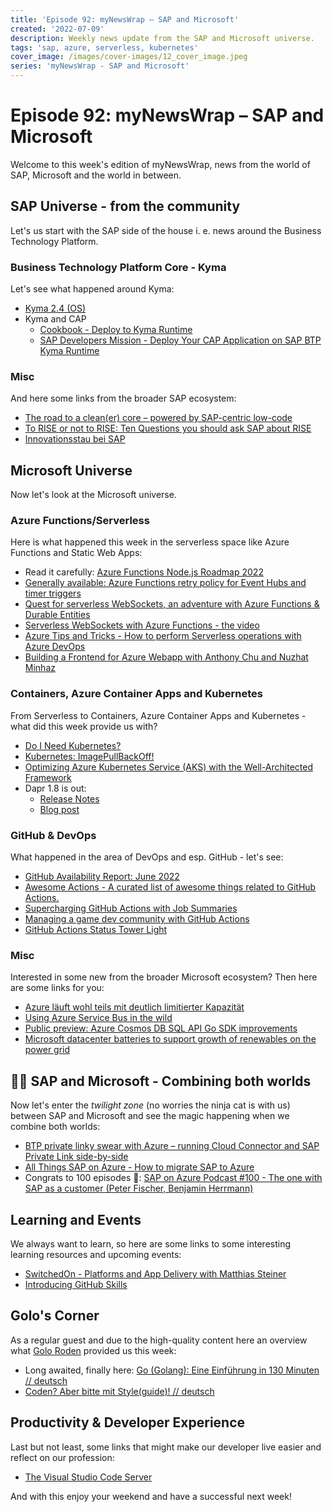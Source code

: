 ```yaml
---
title: 'Episode 92: myNewsWrap – SAP and Microsoft'
created: '2022-07-09'
description: Weekly news update from the SAP and Microsoft universe.
tags: 'sap, azure, serverless, kubernetes'
cover_image: /images/cover-images/12_cover_image.jpeg
series: 'myNewsWrap - SAP and Microsoft'
---
```


# Episode 92: myNewsWrap – SAP and Microsoft

Welcome to this week's edition of myNewsWrap, news from the world of SAP, Microsoft and the world in between.

## SAP Universe - from the community

Let's us start with the SAP side of the house i. e. news around the Business Technology Platform.

### Business Technology Platform Core - Kyma

Let's see what happened around Kyma:

* [Kyma 2.4 (OS)](https://kyma-project.io/blog/2022/6/30/release-notes-24)
* Kyma and CAP
  * [Cookbook - Deploy to Kyma Runtime](https://cap.cloud.sap/docs/guides/deployment/deploy-to-kyma)
  * [SAP Developers Mission - Deploy Your CAP Application on SAP BTP Kyma Runtime](https://developers.sap.com/mission.btp-deploy-cap-kyma.html)

### Misc

And here some links from the broader SAP ecosystem:

* [The road to a clean(er) core – powered by SAP-centric low-code](https://blogs.sap.com/2022/07/04/the-road-to-a-cleaner-core-powered-by-sap-centric-low-code/)
* [To RISE or not to RISE: Ten Questions you should ask SAP about RISE](https://www.linkedin.com/pulse/rise-ten-questions-you-should-ask-sap-joshua-greenbaum/)
* [Innovationsstau bei SAP](https://e-3.de/innovationsstau-bei-sap/)

## Microsoft Universe

Now let's look at the Microsoft universe.

### Azure Functions/Serverless

Here is what happened this week in the serverless space like Azure Functions and Static Web Apps:

* Read it carefully: [Azure Functions Node.js Roadmap 2022](https://github.com/Azure/azure-functions-nodejs-worker/wiki/Roadmap)
* [Generally available: Azure Functions retry policy for Event Hubs and timer triggers](https://azure.microsoft.com/en-us/updates/generally-available-azure-functions-retry-policy-for-event-hubs-and-timer-triggers/)
* [Quest for serverless WebSockets, an adventure with Azure Functions & Durable Entities](https://dev.to/ably/quest-for-serverless-websockets-an-adventure-with-azure-functions-durable-entities-36oh)
* [Serverless WebSockets with Azure Functions - the video](https://youtu.be/KHzdc3USFU4)
* [Azure Tips and Tricks - How to perform Serverless operations with Azure DevOps](https://techcommunity.microsoft.com/t5/azure-developer-community-blog/azure-tips-and-tricks-how-to-perform-serverless-operations-with/ba-p/3545900)
* [Building a Frontend for Azure Webapp with Anthony Chu and Nuzhat Minhaz](https://www.twitch.tv/videos/1525024297)

### Containers, Azure Container Apps and Kubernetes

From Serverless to Containers, Azure Container Apps and Kubernetes - what did this week provide us with?

* [Do I Need Kubernetes?](https://www.snapt.net/blog/do-i-need-kubernetes)
* [Kubernetes: ImagePullBackOff!](https://blog.ediri.io/kubernetes-imagepullbackoff)
* [Optimizing Azure Kubernetes Service (AKS) with the Well-Architected Framework](https://techcommunity.microsoft.com/t5/azure-architecture-blog/optimizing-azure-kubernetes-service-aks-with-the-well/ba-p/3352848)
* Dapr 1.8 is out:
  * [Release Notes](https://github.com/dapr/dapr/releases/tag/v1.8.0)
  * [Blog post](https://blog.dapr.io/posts/2022/07/08/dapr-v1.8-is-now-available/)

### GitHub & DevOps

What happened in the area of DevOps and esp. GitHub - let's see:

* [GitHub Availability Report: June 2022](https://github.blog/2022-07-06-github-availability-report-june-2022/)
* [Awesome Actions - A curated list of awesome things related to GitHub Actions.](https://github.com/sdras/awesome-actions)
* [Supercharging GitHub Actions with Job Summaries](https://github.blog/2022-05-09-supercharging-github-actions-with-job-summaries/)
* [Managing a game dev community with GitHub Actions](https://github.blog/2022-07-06-managing-a-game-dev-community/)
* [GitHub Actions Status Tower Light](https://learn.adafruit.com/github-actions-status-tower-light?view=all)

### Misc

Interested in some new from the broader Microsoft ecosystem? Then here are some links for you:

* [Azure läuft wohl teils mit deutlich limitierter Kapazität](https://www.golem.de/news/microsoft-azure-laeuft-wohl-teils-mit-deutlich-limitierter-kapazitaet-2207-166602.amp.html)
* [Using Azure Service Bus in the wild](https://devblogs.microsoft.com/azure-sdk/using-azure-service-bus-in-the-wild/)
* [Public preview: Azure Cosmos DB SQL API Go SDK improvements](https://azure.microsoft.com/updates/public-preview-azure-cosmos-db-sql-api-go-sdk-improvements/)
* [Microsoft datacenter batteries to support growth of renewables on the power grid](https://news.microsoft.com/innovation-stories/ireland-wind-farm-datacenter-ups/)

## 🐱‍👤 SAP and Microsoft - Combining both worlds

Now let's enter the _twilight zone_ (no worries the ninja cat is with us) between SAP and Microsoft and see the magic happening when we combine both worlds:

* [BTP private linky swear with Azure – running Cloud Connector and SAP Private Link side-by-side](https://blogs.sap.com/2022/07/07/btp-private-linky-swear-with-azure-running-cloud-connector-and-sap-private-link-side-by-side/)
* [All Things SAP on Azure - How to migrate SAP to Azure](https://youtu.be/-huD49IIor4)
* Congrats to 100 episodes 🎉: [SAP on Azure Podcast #100 - The one with SAP as a customer (Peter Fischer, Benjamin Herrmann)](https://youtu.be/ssFmPs4Q-bo)

## Learning and Events

We always want to learn, so here are some links to some interesting learning resources and upcoming events:

* [SwitchedOn - Platforms and App Delivery with Matthias Steiner](https://switched-on-with-james-wood-and-paul-modderman.simplecast.com/episodes/platforms-and-app-delivery-with-matthias-steiner)
* [Introducing GitHub Skills](https://github.blog/2022-06-06-introducing-github-skills/)

## Golo's Corner

As a regular guest and due to the high-quality content here an overview what [Golo Roden](https://twitter.com/goloroden) provided us this week:

* Long awaited, finally here: [Go (Golang): Eine Einführung in 130 Minuten // deutsch](https://youtu.be/eqSjKOPt7dg)
* [Coden? Aber bitte mit Style(guide)! // deutsch](https://youtu.be/tbOyo_njJeg)

## Productivity & Developer Experience

Last but not least, some links that might make our developer live easier and reflect on our profession:

* [The Visual Studio Code Server](https://code.visualstudio.com/blogs/2022/07/07/vscode-server)

And with this enjoy your weekend and have a successful next week!
